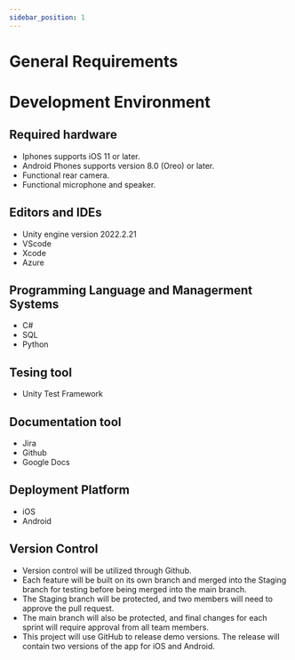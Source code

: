 ```yaml
---
sidebar_position: 1
---
```


General Requirements
=============================

# Development Environment

## Required hardware 
- Iphones supports iOS 11 or later.
- Android Phones supports version 8.0 (Oreo) or later.
- Functional rear camera.
- Functional microphone and speaker.
## Editors and IDEs
- Unity engine version 2022.2.21
- VScode
- Xcode 
- Azure
## Programming Language and Managerment Systems
- C#
- SQL
- Python
## Tesing tool
- Unity Test Framework
## Documentation tool
- Jira
- Github
- Google Docs
## Deployment Platform
- iOS
- Android

## Version Control
- Version control will be utilized through Github.
- Each feature will be built on its own branch and merged into the Staging branch for testing before being merged into the main branch. 
- The Staging branch will be protected, and two members will need to approve the pull request.
- The main branch will also be protected, and final changes for each sprint will require approval from all team members.
- This project will use GitHub to release demo versions. The release will contain two versions of the app for iOS and Android. 